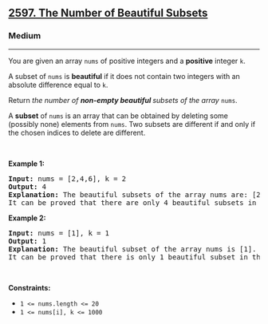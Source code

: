 <h2><a href="https://leetcode.com/problems/the-number-of-beautiful-subsets/">2597. The Number of Beautiful Subsets</a></h2><h3>Medium</h3><hr><div data-read-aloud-multi-block="true"><p>You are given an array <code>nums</code> of positive integers and a <strong>positive</strong> integer <code>k</code>.</p>

<p>A subset of <code>nums</code> is <strong>beautiful</strong> if it does not contain two integers with an absolute difference equal to <code>k</code>.</p>

<p>Return <em>the number of <strong>non-empty beautiful </strong>subsets of the array</em> <code>nums</code>.</p>

<p>A <strong>subset</strong> of <code>nums</code> is an array that can be obtained by deleting some (possibly none) elements from <code>nums</code>. Two subsets are different if and only if the chosen indices to delete are different.</p>

<p>&nbsp;</p>
<p><strong class="example">Example 1:</strong></p>

<pre><strong>Input:</strong> nums = [2,4,6], k = 2
<strong>Output:</strong> 4
<strong>Explanation:</strong> The beautiful subsets of the array nums are: [2], [4], [6], [2, 6].
It can be proved that there are only 4 beautiful subsets in the array [2,4,6].
</pre>

<p><strong class="example">Example 2:</strong></p>

<pre><strong>Input:</strong> nums = [1], k = 1
<strong>Output:</strong> 1
<strong>Explanation:</strong> The beautiful subset of the array nums is [1].
It can be proved that there is only 1 beautiful subset in the array [1].
</pre>

<p>&nbsp;</p>
<p><strong>Constraints:</strong></p>

<ul>
	<li><code>1 &lt;= nums.length &lt;= 20</code></li>
	<li><code>1 &lt;= nums[i], k &lt;= 1000</code></li>
</ul>
</div>